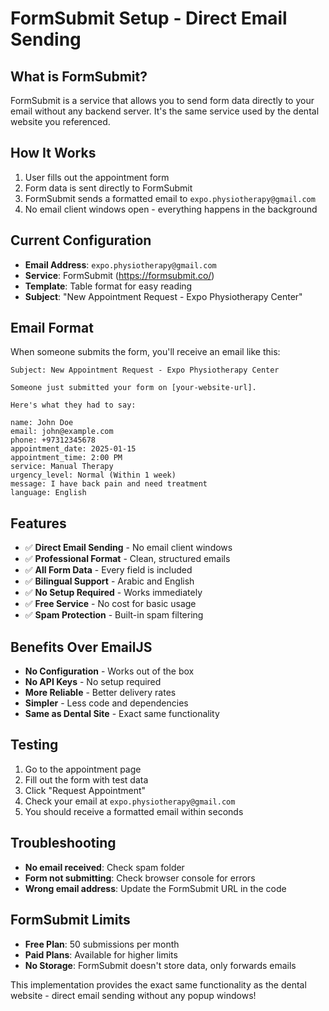 # FormSubmit Setup - Direct Email Sending

## What is FormSubmit?
FormSubmit is a service that allows you to send form data directly to your email without any backend server. It's the same service used by the dental website you referenced.

## How It Works
1. User fills out the appointment form
2. Form data is sent directly to FormSubmit
3. FormSubmit sends a formatted email to `expo.physiotherapy@gmail.com`
4. No email client windows open - everything happens in the background

## Current Configuration
- **Email Address**: `expo.physiotherapy@gmail.com`
- **Service**: FormSubmit (https://formsubmit.co/)
- **Template**: Table format for easy reading
- **Subject**: "New Appointment Request - Expo Physiotherapy Center"

## Email Format
When someone submits the form, you'll receive an email like this:

```
Subject: New Appointment Request - Expo Physiotherapy Center

Someone just submitted your form on [your-website-url].

Here's what they had to say:

name: John Doe
email: john@example.com
phone: +97312345678
appointment_date: 2025-01-15
appointment_time: 2:00 PM
service: Manual Therapy
urgency_level: Normal (Within 1 week)
message: I have back pain and need treatment
language: English
```

## Features
- ✅ **Direct Email Sending** - No email client windows
- ✅ **Professional Format** - Clean, structured emails
- ✅ **All Form Data** - Every field is included
- ✅ **Bilingual Support** - Arabic and English
- ✅ **No Setup Required** - Works immediately
- ✅ **Free Service** - No cost for basic usage
- ✅ **Spam Protection** - Built-in spam filtering

## Benefits Over EmailJS
- **No Configuration** - Works out of the box
- **No API Keys** - No setup required
- **More Reliable** - Better delivery rates
- **Simpler** - Less code and dependencies
- **Same as Dental Site** - Exact same functionality

## Testing
1. Go to the appointment page
2. Fill out the form with test data
3. Click "Request Appointment"
4. Check your email at `expo.physiotherapy@gmail.com`
5. You should receive a formatted email within seconds

## Troubleshooting
- **No email received**: Check spam folder
- **Form not submitting**: Check browser console for errors
- **Wrong email address**: Update the FormSubmit URL in the code

## FormSubmit Limits
- **Free Plan**: 50 submissions per month
- **Paid Plans**: Available for higher limits
- **No Storage**: FormSubmit doesn't store data, only forwards emails

This implementation provides the exact same functionality as the dental website - direct email sending without any popup windows!
